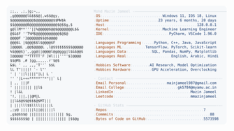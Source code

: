 <picture>
  <source srcset="https://raw.githubusercontent.com/mmazinjameel/mmazinjameel/main/dark_mode.svg?v=1748153621" media="(prefers-color-scheme: dark)">
  <img src="https://raw.githubusercontent.com/mmazinjameel/mmazinjameel/main/light_mode.svg?v=1748153621">
</picture>
